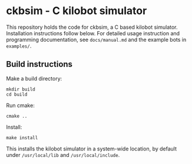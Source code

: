 # ckbsim - C kilobot simulator

This repository holds the code for ckbsim, a C based kilobot simulator.
Installation instructions follow below. For detailed usage instruction and programming documentation, see `docs/manual.md` and the example bots in `examples/`.

## Build instructions

Make a build directory:

	mkdir build
	cd build

Run cmake:

	cmake ..

Install:

	make install

This installs the kilobot simulator in a system-wide location, by default
under `/usr/local/lib` and `/usr/local/include`.
